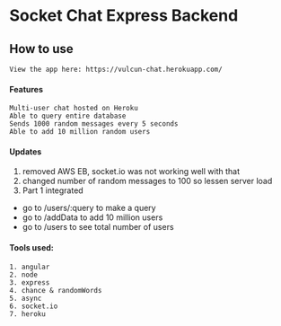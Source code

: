 # Socket Chat Express Backend

## How to use
```
View the app here: https://vulcun-chat.herokuapp.com/
```
#### Features

```
Multi-user chat hosted on Heroku
Able to query entire database
Sends 1000 random messages every 5 seconds
Able to add 10 million random users
```

#### Updates

1. removed AWS EB, socket.io was not working well with that
2. changed number of random messages to 100 so lessen server load
3. Part 1 integrated
  - go to /users/:query to make a query
  - go to /addData to add 10 million users
  - go to /users to see total number of users

#### Tools used:
```
1. angular
2. node
3. express
4. chance & randomWords
5. async
6. socket.io
7. heroku
```
